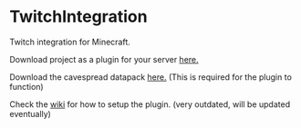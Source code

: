 # TwitchIntegration
 Twitch integration for Minecraft.

Download project as a plugin for your server [here.](https://github.com/jstN0body/TwitchIntegration/raw/master/build/libs/TwitchIntegration-all.jar) 

Download the cavespread datapack [here.](https://github.com/jstN0body/TwitchIntegration/raw/master/src/main/resources/cavespread.zip) (This is required for the plugin to function)

Check the [wiki](https://github.com/jstN0body/TwitchIntegration/wiki) for how to setup the plugin. (very outdated, will be updated eventually)
